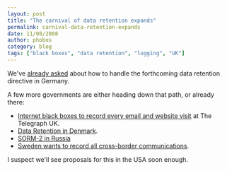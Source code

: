 ```yaml
---
layout: post
title: "The carnival of data retention expands"
permalink: carnival-data-retention-expands
date: 11/08/2008
author: phobos
category: blog
tags: ["black boxes", "data retention", "logging", "UK"]
---
```


We've [already asked](https://blog.torproject.org/blog/tor,-germany,-and-data-retention) about how to handle the forthcoming data retention directive in Germany.

A few more governments are either heading down that path, or already there:

- [Internet black boxes to record every email and website visit](http://www.telegraph.co.uk/news/uknews/3384743/Internet-black-boxes-to-record-every-email-and-website-visit.html) at The Telegraph UK.
- [Data Retention in Denmark](http://en.wikipedia.org/wiki/Telecommunications_data_retention#Data_retention_in_Denmark).
- [SORM-2 in Russia](http://en.wikipedia.org/wiki/SORM#SORM-2)
- [Sweden wants to record all cross-border communications](http://www.regeringen.se/sb/d/8670/a/78367).

I suspect we'll see proposals for this in the USA soon enough.

